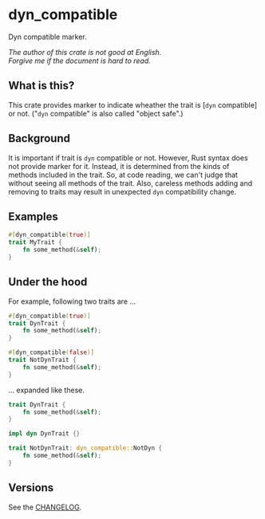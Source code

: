 dyn_compatible
===

Dyn compatible marker.

*The author of this crate is not good at English.*  
*Forgive me if the document is hard to read.*

## What is this?

This crate provides marker to indicate wheather the trait is [`dyn` compatible]
or not. ("`dyn` compatible" is also called "object safe".)

## Background

It is important if trait is `dyn` compatible or not. However, Rust syntax does
not provide marker for it. Instead, it is determined from the kinds of methods
included in the trait. So, at code reading, we can't judge that without seeing
all methods of the trait. Also, careless methods adding and removing to traits
may result in unexpected `dyn` compatibility change.

## Examples

```rust
#[dyn_compatible(true)]
trait MyTrait {
    fn some_method(&self);
}
```

## Under the hood

For example, following two traits are ...

```rust
#[dyn_compatible(true)]
trait DynTrait {
    fn some_method(&self);
}

#[dyn_compatible(false)]
trait NotDynTrait {
    fn some_method(&self);
}
```

... expanded like these.

```rust
trait DynTrait {
    fn some_method(&self);
}

impl dyn DynTrait {}

trait NotDynTrait: dyn_compatible::NotDyn {
    fn some_method(&self);
}
```

## Versions

See the [CHANGELOG](CHANGELOG.md).
